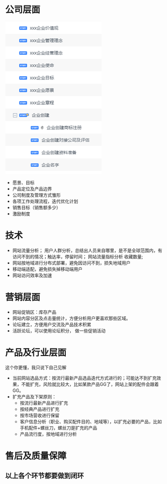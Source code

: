 # 公司层面
![1602652966904](./image/1602652966904.png)

- 愿景、目标
- 产品定位及产品边界
- 公司制度及管理方式雏形
- 各项工作处理流程，迭代优化计划
- 销售目标（销售额多少）
- 激励制度

# 技术
- 网站流量分析；
用户人群分析，总结出人员来自哪里，是不是全球范围内，有访问不到的情况；触达率，停留时间； 网站流量指标分析
收藏数量;
- 网站按地域进行分布式部署，避免因访问不到，损失地域用户
- 移动端适配，避免损失掉移动端用户
- 网站访问效率及加速

# 营销层面
- 网站促销区：库存产品
- 网站内容分区及点击量统计，方便分析用户更喜欢那些区域。
- 论坛建立，方便用户交流及产品技术积累
- 活跃论坛，可以使用论坛积分， 做一些促销活动

# 产品及行业层面
这个你更懂，我只说下自己见解
+ 当前网站选品方式：按流行最新产品选品迭代方式进行的；可能达不到扩充效果，不能扩充，风险就比较大，比如某款产品GG了，网站上架的配件会跟着GG。
+ 扩充产品及下架原则：
  + 按流行最新产品进行扩充
  + 按经典产品进行扩充
  + 按市场营收进行保留
  + 客户信息分析（职业、购买配件目的、地域等），以扩充必要的产品，比如手机配件+螺丝刀，螺丝刀是扩充的产品
  + 产品流行度，按地域进行分析

# 售后及质量保障

## 以上各个环节都要做到闭环